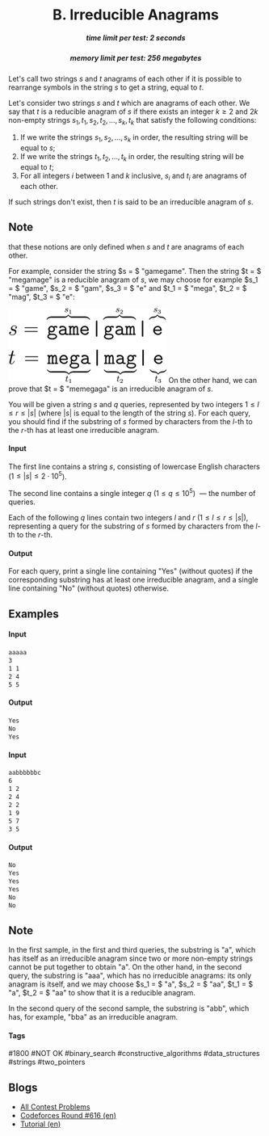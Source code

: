 <h1 style='text-align: center;'> B. Irreducible Anagrams</h1>

<h5 style='text-align: center;'>time limit per test: 2 seconds</h5>
<h5 style='text-align: center;'>memory limit per test: 256 megabytes</h5>

Let's call two strings $s$ and $t$ anagrams of each other if it is possible to rearrange symbols in the string $s$ to get a string, equal to $t$.

Let's consider two strings $s$ and $t$ which are anagrams of each other. We say that $t$ is a reducible anagram of $s$ if there exists an integer $k \ge 2$ and $2k$ non-empty strings $s_1, t_1, s_2, t_2, \dots, s_k, t_k$ that satisfy the following conditions:

1. If we write the strings $s_1, s_2, \dots, s_k$ in order, the resulting string will be equal to $s$;
2. If we write the strings $t_1, t_2, \dots, t_k$ in order, the resulting string will be equal to $t$;
3. For all integers $i$ between $1$ and $k$ inclusive, $s_i$ and $t_i$ are anagrams of each other.

If such strings don't exist, then $t$ is said to be an irreducible anagram of $s$. 
## Note

 that these notions are only defined when $s$ and $t$ are anagrams of each other.

For example, consider the string $s = $ "gamegame". Then the string $t = $ "megamage" is a reducible anagram of $s$, we may choose for example $s_1 = $ "game", $s_2 = $ "gam", $s_3 = $ "e" and $t_1 = $ "mega", $t_2 = $ "mag", $t_3 = $ "e":

 ![](images/62af0aaee3571a1f20e5fd483333e25ef163e0c2.png) On the other hand, we can prove that $t = $ "memegaga" is an irreducible anagram of $s$.

You will be given a string $s$ and $q$ queries, represented by two integers $1 \le l \le r \le |s|$ (where $|s|$ is equal to the length of the string $s$). For each query, you should find if the substring of $s$ formed by characters from the $l$-th to the $r$-th has at least one irreducible anagram.

#### Input

The first line contains a string $s$, consisting of lowercase English characters ($1 \le |s| \le 2 \cdot 10^5$).

The second line contains a single integer $q$ ($1 \le q \le 10^5$)  — the number of queries.

Each of the following $q$ lines contain two integers $l$ and $r$ ($1 \le l \le r \le |s|$), representing a query for the substring of $s$ formed by characters from the $l$-th to the $r$-th.

#### Output

For each query, print a single line containing "Yes" (without quotes) if the corresponding substring has at least one irreducible anagram, and a single line containing "No" (without quotes) otherwise.

## Examples

#### Input


```text
aaaaa
3
1 1
2 4
5 5
```
#### Output


```text
Yes
No
Yes
```
#### Input


```text
aabbbbbbc
6
1 2
2 4
2 2
1 9
5 7
3 5
```
#### Output


```text
No
Yes
Yes
Yes
No
No
```
## Note

In the first sample, in the first and third queries, the substring is "a", which has itself as an irreducible anagram since two or more non-empty strings cannot be put together to obtain "a". On the other hand, in the second query, the substring is "aaa", which has no irreducible anagrams: its only anagram is itself, and we may choose $s_1 = $ "a", $s_2 = $ "aa", $t_1 = $ "a", $t_2 = $ "aa" to show that it is a reducible anagram.

In the second query of the second sample, the substring is "abb", which has, for example, "bba" as an irreducible anagram.



#### Tags 

#1800 #NOT OK #binary_search #constructive_algorithms #data_structures #strings #two_pointers 

## Blogs
- [All Contest Problems](../Codeforces_Round_616_(Div._1).md)
- [Codeforces Round #616 (en)](../blogs/Codeforces_Round_616_(en).md)
- [Tutorial (en)](../blogs/Tutorial_(en).md)
